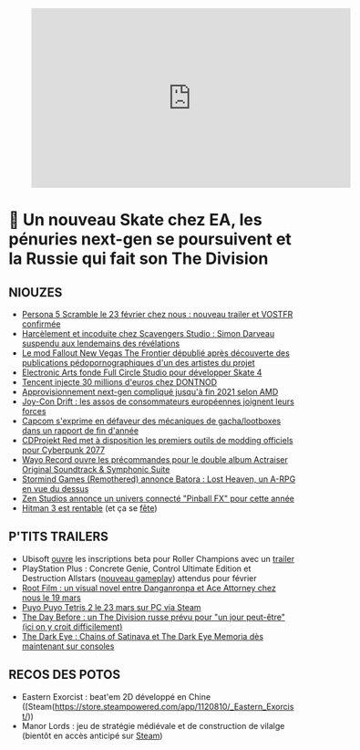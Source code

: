 <figure class="video_container">
<iframe width="560" height="315" src="https://www.youtube.com/embed/qaowuoQBD8I" frameborder="0" allow="accelerometer; autoplay; clipboard-write; encrypted-media; gyroscope; picture-in-picture" allowfullscreen></iframe>
</figure>

# 🍳 Un nouveau Skate chez EA, les pénuries next-gen se poursuivent et la Russie qui fait son The Division

## NIOUZES

- [Persona 5 Scramble le 23 février chez nous : nouveau trailer et VOSTFR confirmée](https://www.gamekult.com/actualite/persona-5-strikers-ce-sera-pour-le-23-fevrier-2021-sur-ps4-switch-et-steam-3050834071.html)
- [Harcèlement et incoduite chez Scavengers Studio : Simon Darveau suspendu aux lendemains des révélations](https://www.scavengers.ca/general/official-statement/ )
- [Le mod Fallout New Vegas The Frontier dépublié après découverte des publications pédopornographiques d'un des artistes du projet](https://www.pcgamer.com/massive-fallout-new-vegas-mod-the-frontier-taken-offline-by-its-creators/)
- [Electronic Arts fonde Full Circle Studio pour développer Skate 4](https://venturebeat.com/2021/01/27/skate4/)
- [Tencent injecte 30 millions d'euros chez DONTNOD](https://www.actusnews.com/en/DONTNOD-ENTERTAINMENT/pr/2021/01/27/dontnod-announces-a-business-cooperation-agreement-with-tencent-and-the-simultaneous-launch-of-approximately-eur-40-million)
- [Approvisionnement next-gen compliqué jusqu'à fin 2021 selon AMD](https://www.tomshardware.com/news/amd-smashes-earnings-records-again-chip-shortages-to-last-until-second-half-of-2021)
- [Joy-Con Drift : les assos de consommateurs européennes joignent leurs forces](https://www.gamekult.com/actualite/joy-con-drift-les-associations-de-consommateurs-europeennes-se-mobilisent-contre-nintendo-3050835435.html)
- [Capcom s'exprime en défaveur des mécaniques de gacha/lootboxes dans un rapport de fin d'année](https://wccftech.com/capcom-shares-anti-gacha-lootbox-statement-in-2020-annual-report/)
- [CDProjekt Red met à disposition les premiers outils de modding officiels pour Cyberpunk 2077](https://www.gamekult.com/actualite/cyberpunk-2077-cd-projekt-met-a-disposition-les-outils-officiels-de-modding-3050835437.html)
- [Wayo Record ouvre les précommandes pour le double album Actraiser Original Soundtrack & Symphonic Suite](http://www.wayorecords.net/wayo/actraiser-cd/?lang=en)
- [Stormind Games (Remothered) annonce Batora : Lost Heaven, un A-RPG en vue du dessus](https://www.youtube.com/watch?v=Yt51Y_ltFHQ)
- [Zen Studios annonce un univers connecté "Pinball FX" pour cette année](https://twitter.com/zen_studios/status/1354527095930630146)
- [Hitman 3 est rentable](https://www.gamekult.com/actualite/io-interactive-confirme-que-hitman-3-est-deja-rentable-3050835463.html) (et ça se [fête](https://www.polygon.com/2021/1/27/22252650/hitman-3-daniel-rtgamecrowd-stream-freezer-sapienza-challenge))

## P'TITS TRAILERS

- Ubisoft [ouvre](https://www.ubisoft.com/fr-fr/game/roller-champions/beta?ncid=2552-6074---1-eml-31-29-CRMBeta_Batch_Open_Register--1-1-8-0121-6----ID_102733-----&maltcode=brand_C2W_eml_email___ROLLER____&ad) les inscriptions beta pour Roller Champions avec un [trailer](https://www.youtube.com/watch?v=MQRoWQ4tu8)
- PlayStation Plus : Concrete Genie, Control Ultimate Edition et Destruction Allstars ([nouveau gameplay](https://www.youtube.com/watch?v=bf9jML62DZQ)) attendus pour février
- [Root Film : un visual novel entre Danganronpa et Ace Attorney chez nous le 19 mars](https://www.youtube.com/watch?v=hwj7Oud3nc4)
- [Puyo Puyo Tetris 2 le 23 mars sur PC via Steam](https://www.youtube.com/watch?v=za-bo-fHY5k)
- [The Day Before : un The Division russe prévu pour "un jour peut-être" (ici on y croit difficilement)](https://www.youtube.com/watch?v=3RR2EcjQp_g)
- [The Dark Eye : Chains of Satinava et The Dark Eye Memoria dès maintenant sur consoles](https://www.youtube.com/watch?v=8KnRDQJozno)

## RECOS DES POTOS

- Eastern Exorcist : beat'em 2D développé en Chine ([Steam(https://store.steampowered.com/app/1120810/_Eastern_Exorcist/))
- Manor Lords : jeu de stratégie médiévale et de construction de vilalge (bientôt en accès anticipé sur [Steam](https://store.steampowered.com/app/1363080/Manor_Lords/))
